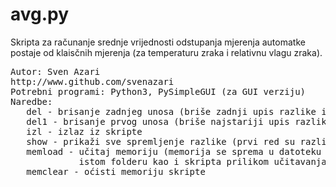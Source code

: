 # avg.py
Skripta za računanje srednje vrijednosti odstupanja mjerenja automatke postaje od klaisčnih mjerenja (za temperaturu zraka i relativnu vlagu zraka).
<pre>
Autor: Sven Azari
http://www.github.com/svenazari
Potrebni programi: Python3, PySimpleGUI (za GUI verziju)
Naredbe: 
   del - brisanje zadnjeg unosa (briše zadnji upis razlike i temperature zraka i relativne vlage zraka)
   del1 - brisanje prvog unosa (briše najstariji upis razlike i temperature zraka i relativne vlage zraka)
   izl - izlaz iz skripte
   show - prikaži sve spremljenje razlike (prvi red su razlike temperature zraka, a drugi red su razlike relativne vlage zraka)
   memload - učitaj memoriju (memorija se sprema u datoteku .mem_avg.py koju će skripta kreirati prilikom prvog korištenja te koja mora biti prisutna u
             istom folderu kao i skripta prilikom učitavanja memorije)
   memclear - oćisti memoriju skripte
</pre>
